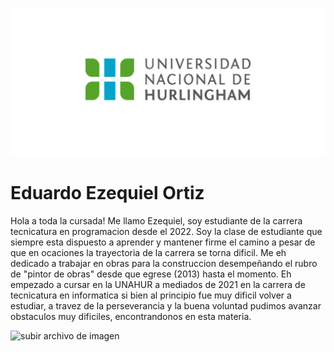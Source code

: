 ![Logo UNAHUR](./assets/UNAHUR.png)
# Eduardo Ezequiel Ortiz

Hola a toda la cursada! Me llamo Ezequiel, soy estudiante de la carrera tecnicatura en programacion desde el 2022. Soy la clase de estudiante que siempre esta dispuesto a aprender y mantener firme el camino a pesar de que en ocaciones la trayectoria de la carrera se torna dificil.
Me eh dedicado a trabajar en obras para la construccion desempeñando el rubro de "pintor de obras" desde que egrese (2013) hasta el momento.
Eh empezado a cursar en la UNAHUR a mediados de 2021 en la carrera de tecnicatura en informatica si bien al principio fue muy dificil volver a estudiar, a travez de la perseverancia y la buena voluntad pudimos avanzar obstaculos muy dificiles, encontrandonos en esta materia. 



![subir archivo de imagen](imagen.jpg)
